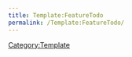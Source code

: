 ```yaml
---
title: Template:FeatureTodo
permalink: /Template:FeatureTodo/
---
```


<noinclude> [Category:Template](/Category:Template "wikilink") </noinclude>